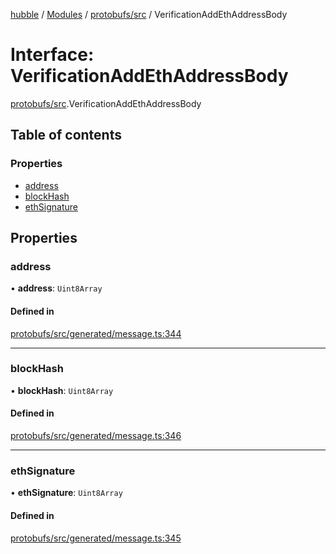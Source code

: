 [hubble](../README.md) / [Modules](../modules.md) / [protobufs/src](../modules/protobufs_src.md) / VerificationAddEthAddressBody

# Interface: VerificationAddEthAddressBody

[protobufs/src](../modules/protobufs_src.md).VerificationAddEthAddressBody

## Table of contents

### Properties

- [address](protobufs_src.VerificationAddEthAddressBody.md#address)
- [blockHash](protobufs_src.VerificationAddEthAddressBody.md#blockhash)
- [ethSignature](protobufs_src.VerificationAddEthAddressBody.md#ethsignature)

## Properties

### address

• **address**: `Uint8Array`

#### Defined in

[protobufs/src/generated/message.ts:344](https://github.com/vinliao/hubble/blob/f898740/packages/protobufs/src/generated/message.ts#L344)

___

### blockHash

• **blockHash**: `Uint8Array`

#### Defined in

[protobufs/src/generated/message.ts:346](https://github.com/vinliao/hubble/blob/f898740/packages/protobufs/src/generated/message.ts#L346)

___

### ethSignature

• **ethSignature**: `Uint8Array`

#### Defined in

[protobufs/src/generated/message.ts:345](https://github.com/vinliao/hubble/blob/f898740/packages/protobufs/src/generated/message.ts#L345)
